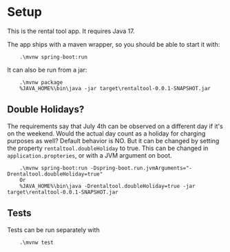 # Setup

This is the rental tool app. It requires Java 17.

The app ships with a maven wrapper, so you should be able to start it with:
```
    .\mvnw spring-boot:run
```

It can also be run from a jar:
```
    .\mvnw package
    %JAVA_HOME%\bin\java -jar target\rentaltool-0.0.1-SNAPSHOT.jar
```

## Double Holidays?
The requirements say that July 4th can be observed on a different day if it's on the weekend. Would the actual day
count as a holiday for charging purposes as well? Default behavior is NO. But it can be changed by setting the property 
`rentaltool.doubleHoliday` to true. This can be changed in `application.propteries`, or with a JVM argument on boot. 
```
    .\mvnw spring-boot:run -Dspring-boot.run.jvmArguments="-Drentaltool.doubleHoliday=true"
    Or
    %JAVA_HOME%\bin\java -Drentaltool.doubleHoliday=true -jar target\rentaltool-0.0.1-SNAPSHOT.jar
```

## Tests
Tests can be run separately with
```
    .\mvnw test
```